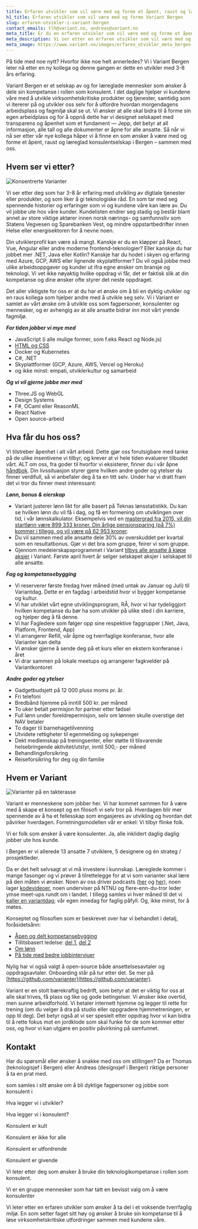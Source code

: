 ```yaml
---
title: Erfaren utvikler som vil være med og forme et åpent, raust og læreglad konsulentselskap i Bergen
h1_title: Erfaren utvikler som vil være med og forme Variant Bergen
slug: erfaren-utvikler-i-variant-bergen
contact_emails: tlh@variant.no, andreas@variant.no
meta_title: Er du en erfaren utvikler som vil være med og forme et åpent, raust og læreglad konsulentselskap i Bergen?
meta_description: Vi ser etter en erfaren utvikler som vil være med og forme et selskap av og for læreglade mennesker, som styrer sin egen hverdag og som er rause med hverandre. Er dette deg?
meta_image: https://www.variant.no/images/erfaren_utvikler_meta_bergen.jpg
---
```


På tide med noe nytt? Hvorfor ikke noe helt annerledes? Vi i Variant Bergen leter nå etter en ny kollega og denne gangen er dette en utvikler med 3-8 års erfaring.

Variant Bergen er et selskap av og for læreglade mennesker som ønsker å dele sin kompetanse i rollen som konsulent. I det daglige hjelper vi kundene våre med å utvikle virksomhetskritiske produkter og tjenester, samtidig som vi itererer på og utvikler oss selv for å utfordre hvordan morgendagens arbeidsplass og fagmiljø skal se ut. Vi ønsker at alle skal bidra til å forme sin egen arbeidplass og for å oppnå dette har vi designet selskapet med transparens og åpenhet som et fundament — Jepp, det betyr at all informasjon, alle tall og alle dokumenter er åpne for alle ansatte. Så når vi nå ser etter vår nye kollega håper vi å finne en som ønsker å være med og forme et åpent, raust og læreglad konsulentselskap i Bergen – sammen med oss.


## Hvem ser vi etter?

<div class="left blob1"><img alt="Konsentrerte Varianter" src="/images/design-konsentrert.png"/></div>

Vi ser etter deg som har 3-8 år erfaring med utvikling av digtiale tjenester eller produkter, og som liker å gi teknologiske råd. En som tar med seg spennende historier og erfaringer som vi og kundene våre kan lære av. Du vil jobbe ute hos våre kunder. Kundelisten endrer seg stadig og består blant annet av store viktige aktører innen norsk nærings- og samfunnsliv som Statens Vegvesen og Sparebanken Vest, og mindre oppstartbedrifter innen Helse eller energisektoren for å nevne noen.

Din utviklerprofil kan være så mangt. Kanskje er du en kløpper på React, Vue, Angular eller andre moderne frontend-teknologier? Eller kanskje du har jobbet mer .NET, Java eller Kotlin? Kanskje har du hodet i skyen og erfaring med Azure, GCP, AWS eller lignende skyplattformer? Du vil også jobbe med ulike arbeidsoppgaver og kunder ut ifra egne ønsker om bransje og teknologi. Vi vet ikke nøyaktig hvilke oppdrag vi får, det er faktisk slik at din kompetanse og dine ønsker ofte styrer det neste oppdraget.

Det aller viktigste for oss er at du har et ønske om å bli en dyktig utvikler og en raus kollega som hjelper andre med å utvikle seg selv. Vi i Variant er samlet av vårt ønske om å utvikle oss som fagpersoner, konsulenter og mennesker, og er avhengig av at alle ansatte bidrar inn mot vårt yrende fagmiljø. 


**_For tiden jobber vi mye med_**

- JavaScript (i alle mulige former, som f.eks React og Node.js)
- [HTML og CSS](https://www.kode24.no/kodenytt/identitetskrise-i-frontend-utvikling/70738327)
- Docker og Kubernetes
- C#, .NET
- Skyplattformer (GCP, Azure, AWS, Vercel og Heroku)
- og ikke minst: empati, utviklerkultur og samarbeid

**_Og vi vil gjerne jobbe mer med_**

- Three.JS og WebGL
- Design Systems
- F#, OCaml eller ReasonML
- React Native
- Open source-arbeid

## Hva får du hos oss?

Vi tilstreber åpenhet i alt vårt arbeid. Dette gjør oss forutsigbare med tanke på de ulike insentivene vi tilbyr, og krever at vi hele tiden evaluerer tilbudet vårt. ALT om oss, fra goder til hvorfor vi eksisterer, finner du i vår åpne [håndbok](https://handbook.variant.no/#Selve-livet). Din livssituasjon styrer gjere hvilken andre goder og ytelser du finner verdifull, så vi anbefaler deg å ta en titt selv. Under har vi dratt fram det vi tror du finner mest interessant: 

**_Lønn, bonus & eierskap_**
- Variant justerer lønn likt for alle basert på Teknas lønsstatistikk. Du kan se hvilken lønn du vil få i dag, og få en formening om utviklingen over tid, i vår lønnskalkulator. Eksempelvis ved en [mastergrad fra 2015, vil din startlønn være 899 333 kroner. Din årlige pensjonsparing (på 7%) kommer i tillegg, og vil være på 62 953 kroner](https://www.variant.no/kalkulator?year=2013&degree=master).
- Du vil sammen med alle ansatte dele 30% av overskuddet per kvartal som en resultatbonus. Gjør vi det bra som gruppe, feirer vi som gruppe. 
- Gjennom medeierskapsprogrammet i Variant [tilbys alle ansatte å kjøpe aksjer](https://blog.variant.no/invitasjon-til-%C3%A5-kj%C3%B8pe-aksjer-i-variant-as-27a29a307cb2) i Variant. Første april hvert år selger selskapet aksjer i selskapet til alle ansatte.

**_Fag og kompetansebygging_**
- Vi reserverer første fredag hver måned (med untak av Januar og Juli) til Variantdag. Dette er en fagdag i arbeidstid hvor vi bygger kompetanse og kultur.
- Vi har utviklet vårt egne utviklingsprogram, RÅ, hvor vi har tydeliggjort hvilken kompetanse du bør ha som utvikler på ulike sted i din karriere, og hjelper deg å få denne.
- Vi har Fagledere som følger opp sine respektive faggrupper (.Net, Java, Platform, Frontend, App)
- Vi arrangerer Refill, vår åpne og tverrfaglige konferanse, hvor alle Varianter kan delta
- Vi ønsker gjerne å sende deg på et kurs eller en ekstern konferanse i året
- Vi drar sammen på lokale meetups og arrangerer fagkvelder på Variantkontoret

**_Andre goder og ytelser_**
- Gadgetbudsjett på 12 000 pluss moms pr. år.
- Fri telefoni
- Bredbånd hjemme på inntill 500 kr. per måned
- To uker betalt permisjon for partner etter fødsel
- Full lønn under foreldrepermisjon, selv om lønnen skulle overstige det NAV betaler
- To dager til barnehagetilvenning
- Utvidete rettigheter til egenmelding og sykepenger
- Dekt medlemskap på treningsenter, eller støtte til tilsvarende helsebringende aktivitet/utstyr, inntil 500,- per måned
- Behandlingsforsikring
- Reiseforsikring for deg og din familie

## Hvem er Variant

![Varianter på en takterasse](/images/design-takterasse.png)

Variant er menneskene som jobber her. Vi har kommet sammen for å være med å skape et konsept og en filosofi vi selv tror på. Hverdagen blir mer spennende av å ha et fellesskap som engasjeres av utvikling og hvordan det påvirker hverdagen. Forretningsmodellen vår er enkel: Vi tilbyr flinke folk.

Vi er folk som ønsker å være konsulenter. Ja, alle inklidert daglig daglig jobber ute hos kunde.  

I Bergen er vi allerede 13 ansatte 7 utviklere, 5 designere og én strateg / prosjektleder. 

Da er det helt selvsagt at vi må investere i kunnskap. Læreglede kommer i mange fasonger og vi prøver å tilrettelegge for at vi som varianter skal lære på den måten vi ønsker. Noen av oss driver podcasts ([her](http://bartjs.io/tag/podcast-episode/) og [her](https://kortslutning.fun/)), noen lager [kodevideoer](https://youtube.com/kodesnutt), noen underviser på NTNU og flere-enn-du-tror leder ymse meet-ups rundt om i landet. I tillegg samles vi hver måned til det vi [kaller en variantdag](https://blog.variant.no/tagged/variantdag); vår egen innedag for faglig påfyll. Og, ikke minst, for å møtes.

Konseptet og filosofien som er beskrevet over har vi behandlet i detalj, foråsidetsånn:

- [Åpen og delt kompetansebygging](https://blog.variant.no/aapen-og-delt-kompetansebygging-c229771eee93)
- Tillitsbasert ledelse: [del 1](https://blog.variant.no/tillitsbasert-ledelse-del-1-hva-og-hvorfor-86f6aa485cf9), [del 2](https://blog.variant.no/tillitsbasert-ledelse-del-2-sette-retning-449452fcc6a6)
- [Om lønn](https://blog.variant.no/bonusutbetaling-og-l%C3%B8nnsjusteringer-c6d340f0a6d)
- [På tide med bedre jobbintervjuer](https://blog.variant.no/paa-tide-med-bedre-jobbintervjuer-e59f6789a134)

Nylig har vi også valgt å open-source både ansettelsesavtaler og oppdragsavtaler. Onboarding står på tur etter det. Se mer på [https://github.com/varianter](https://github.com/varianter).

Variant er en stolt bærekraftig bedrift, som betyr at det er viktig for oss at alle skal trives, få plass og like og gode betingelser. Vi ønsker ikke overtid, men sunne arbeidforhold. Vi betaler internett hjemme og legger til rette for trening (om du velger å dra på studio eller oppgradere hjemmetreningen, er opp til deg). Det betyr også at vi ser spesielt etter oppdrag hvor vi kan bidra til å rette fokus mot en jordklode som skal funke for de som kommer etter oss, og hvor vi kan utgjøre en positiv påvirkning på samfunnet.

## Kontakt

Har du spørsmål eller ønsker å snakke med oss om stillingen? Da er Thomas (teknologisjef i Bergen) eller Andreas (designsjef i Bergen) riktige personer å ta en prat med.




 som samles i sitt ønske om å bli dyktige fagpersoner og jobbe som konsulent i 

Hva legger vi i utvikler?

Hva legger vi i konsulent?

Konsulent er kult

Konsulent er ikke for alle

Konsulent er utfordrende

Konsulent er givende

Vi leter etter deg som ønsker å bruke din teknologikompetanse i rollen som konsulent. 

Vi er en gruppe mennesker som har tatt en bevisst valg om å være konsulenter

Vi leter etter en erfaren utvikler som ønsker å ta del i et voksende tverrfaglig miljø. En som setter faget sitt høy og ønsker å bruke sin kompetanse til å løse virksomhetskritiske utfordringer sammen med kundene våre. 
